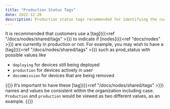 ```yaml
---
title: "Production Status Tags"
date: 2022-12-28
description: Production status tags recommended for identifying the current lifecycle state of Trustgrid nodes.
---
```


It is recommended that customers use a [tag]({{<ref "/docs/nodes/shared/tags" >}}) to indicate if [nodes]({{<ref "docs/nodes" >}}) are currently in production or not. For example, you may wish to have a [tag]({{<ref "/docs/nodes/shared/tags" >}}) such as prod_status with possible values like

- `deploying` for devices still being deployed
- `production` for devices actively in user
- `decommission` for devices that are being removed

{{<alert>}}
It’s important to have these [tag]({{<ref "/docs/nodes/shared/tags" >}}) names and values be consistent within the organization including case. `Production` and `production` would be viewed as two different values, as an example.
{{</alert>}}
